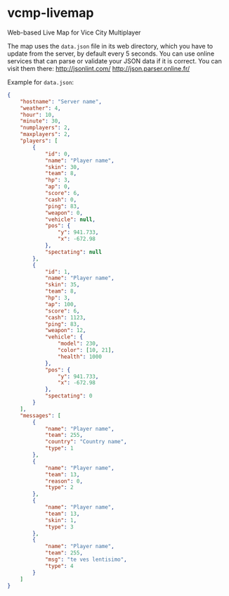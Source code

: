 vcmp-livemap
============

Web-based Live Map for Vice City Multiplayer

The map uses the ``data.json`` file in its web directory, which you have to update from the server, by default every 5 seconds.
You can use online services that can parse or validate your JSON data if it is correct. You can visit them there:
http://jsonlint.com/
http://json.parser.online.fr/

Example for ``data.json``:
````json
{
    "hostname": "Server name",
    "weather": 4,
    "hour": 10,
    "minute": 30,
    "numplayers": 2,
    "maxplayers": 2,
    "players": [
        {
            "id": 0,
            "name": "Player name",
            "skin": 30,
            "team": 8,
            "hp": 3,
            "ap": 0,
            "score": 6,
            "cash": 0,
            "ping": 83,
            "weapon": 0,
            "vehicle": null,
            "pos": {
                "y": 941.733,
                "x": -672.98
            },
            "spectating": null
        },
        {
            "id": 1,
            "name": "Player name",
            "skin": 35,
            "team": 8,
            "hp": 3,
            "ap": 100,
            "score": 6,
            "cash": 1123,
            "ping": 83,
            "weapon": 12,
            "vehicle": {
                "model": 230,
                "color": [10, 21],
                "health": 1000
            },
            "pos": {
                "y": 941.733,
                "x": -672.98
            },
            "spectating": 0
        }
    ],
    "messages": [
        {
            "name": "Player name",
            "team": 255,
            "country": "Country name",
            "type": 1
        },
        {
            "name": "Player name",
            "team": 13,
            "reason": 0,
            "type": 2
        },
        {
            "name": "Player name",
            "team": 13,
            "skin": 1,
            "type": 3
        },
        {
            "name": "Player name",
            "team": 255,
            "msg": "te ves lentisimo",
            "type": 4
        }
    ]
}
````
